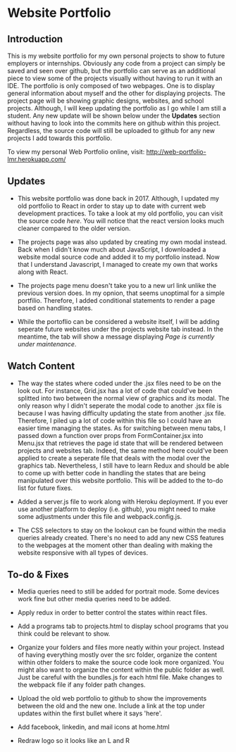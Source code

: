 # Website Portfolio

## Introduction

This is my website portfolio for my own personal projects to show to future employers or internships. Obviously any code from a project can simply be saved and seen over github, but the portfolio can serve as an additional piece to view some of the projects visually without having to run it with an IDE. The portfolio is only composed of two webpages. One is to display general information about myself and the other for displaying projects. The project page will be showing graphic designs, websites, and school projects. Although, I will keep updating the portfolio as I go while I am still a student. Any new update will be shown below under the **Updates** section without having to look into the commits here on github within this project. Regardless, the source code will still be uploaded to github for any new projects I add towards this portfolio.

To view my personal Web Portfolio online, visit: 
http://web-portfolio-lmr.herokuapp.com/

## Updates 

* This website portfolio was done back in 2017. Although, I updated my old portfolio to React in order to stay up to date with current web development practices. To take a look at my old portfolio, you can visit the source code *here*. You will notice that the react version looks much cleaner compared to the older version.

* The projects page was also updated by creating my own modal instead. Back when I didn't know much about JavaScript, I downloaded a website modal source code and added it to my portfolio instead. Now that I understand Javascript, I managed to create my own that works along with React.

* The projects page menu doesn't take you to a new url link unlike the previous version does. In my opnion, that seems unoptimal for a simple portfilio. Therefore, I added conditional statements to render a page based on handling states.

* While the portoflio can be considered a website itself, I will be adding seperate future websites under the projects website tab instead. In the meantime, the tab will show a message displaying *Page is currently under maintenance*. 

## Watch Content 

* The way the states where coded under the .jsx files need to be on the look out. For instance, Grid.jsx has a lot of code that could've been splitted into two between the normal view of graphics and its modal. The only reason why I didn't seperate the modal code to another .jsx file is because I was having difficulty updating the state from another .jsx file. Therefore, I piled up a lot of code within this file so I could have an easier time managing the states. As for switching between menu tabs, I passed down a function over props from FormContainer.jsx into Menu.jsx that retrieves the page id state that will be rendered between projects and websites tab. Indeed, the same method here could've been applied to create a seperate file that deals with the modal over the graphics tab. Nevertheless, I still have to learn Redux and should be able to come up with better code in handling the states that are being manipulated over this website portfolio. This will be added to the to-do list for future fixes.

* Added a server.js file to work along with Heroku deployment. If you ever use another platform to deploy (i.e. github), you might need to make some adjustments under this file and webpack.config.js.

* The CSS selectors to stay on the lookout can be found within the media queries already created. There's no need to add any new CSS features to the webpages at the moment other than dealing with making the website responsive with all types of devices.

## To-do & Fixes 

* Media queries need to still be added for portrait mode. Some devices work fine but other media queries need to be added.

* Apply redux in order to better control the states within react files.

* Add a programs tab to projects.html to display school programs that you think could be relevant to show.

* Organize your folders and files more neatly within your project. Instead of having everything mostly over the src folder, organize the content within other folders to make the source code look more organized. You might also want to organize the content within the public folder as well. Just be careful with the bundles.js for each html file. Make changes to the webpack file if any folder path changes.

* Upload the old web portfolio to github to show the improvements between the old and the new one. Include a link at the top under updates within the first bullet where it says 'here'.

* Add facebook, linkedin, and mail icons at home.html

* Redraw logo so it looks like an L and R







